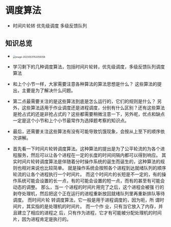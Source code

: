 # 调度算法

* 时间片轮转 优先级调度 多级反馈队列



## 知识总览

* <img src="https://cvp.oss-cn-shanghai.aliyuncs.com/picgo/202305311520439.png" alt="image-20230531152059358" style="zoom:50%;" />

* 学习剩下的几种调度算法，包括时间片轮转，优先级调度，多级反馈队列调度算法
* 和上个小节一样，大家需要注意各种算法的算法思想是什么？ 这些算法的提出，主要是为了解决什么问题。
* 第二点最需要关注的是这些算法到底是怎么运行的，它们的规则是什么？ 另外，这些算法适用于作业调度还是进程调度，分别有什么区别？还有这些算法是抢占式的还是非抢占式的？这些都需要稍微注意一下，另外呢，优点和缺点一定是这个小节和上个小节最常作为选择题考察的知识点。
* 最后，还需要关注这些算法有没有可能导致饥饿现象，会按从上至下的顺序依次讲解。 
* 首先看一下时间片轮转调度算法。这种算法的提出是为了公平轮流的为各个进程服务，然后可以让各个进程在一定的长度的时间间隔内都可以得到响应。 其实时间片轮转调度算法是伴随着分时操作系统的诞生而诞生的，这种算法的规则也相对来说也比较简单。 就是操作系统会按照各个进程到达就绪队列的顺序轮流的让各个进程执行一个时间片。 而这个时间片的长短是不一定的，有的操作系统可能会设置的长一点，有的可能会设置的短一点，而有的甚至有可能会动态的调整。 那么，当一
  个进程的时间片用完了之后，这个进程会被强
  行的剥夺处理机，然后把这个正在运行的进程重新放回就绪队列里再重新排队等待调度。 而时间片轮
  转调度算法，它一般是用于进程调度的，因为呃，所
  谓时间片，其实指的是处理机的时间片。 而一个作
  业，只有当它放入了内存，并且建立了相应的进程之
  后，只有作为进程，它才有可能被分配处理机的时间
  片，因为进程肯定是执行的。